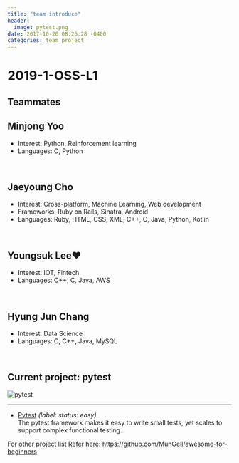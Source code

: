 ```yaml
---
title: "team introduce"
header:
  image: pytest.png
date: 2017-10-20 08:26:28 -0400
categories: team_project
---
```


# 2019-1-OSS-L1

## Teammates


Minjong Yoo 
---
 - Interest: Python, Reinforcement learning
 - Languages: C, Python
<br> 

Jaeyoung Cho 
---
 - Interest: Cross-platform, Machine Learning, Web development
 - Frameworks: Ruby on Rails, Sinatra, Android
 - Languages: Ruby, HTML, CSS, XML, C++, C, Java, Python, Kotlin
<br> 

Youngsuk Lee♥
---
 - Interest: IOT, Fintech
 - Languages: C++, C, Java, AWS
<br> 

Hyung Jun Chang 
---
 - Interest: Data Science
 - Languages: C, C++, Java, MySQL
<br> 


## Current project: pytest

![pytest](https://docs.pytest.org/en/latest/_static/pytest1.png)

------



- [Pytest](https://github.com/pytest-dev/pytest/labels/status%3A%20easy) _(label: status: easy)_ <br> The pytest framework makes it easy to write small tests, yet scales to support complex functional testing.


For other project list Refer here: https://github.com/MunGell/awesome-for-beginners

